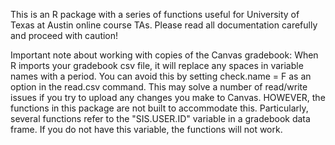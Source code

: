This is an R package with a series of functions useful for University of Texas
at Austin online course TAs. Please read all documentation carefully and proceed with caution!

Important note about working with copies of the Canvas gradebook:
When R imports your gradebook csv file, it will replace any spaces in variable names with a period. You can avoid this by setting check.name = F as an option in the read.csv command. This may solve a number of read/write issues if you try to upload any changes you make to Canvas. HOWEVER, the functions in this package are not built to accommodate this. Particularly, several functions refer to the "SIS.USER.ID" variable in a gradebook data frame. If you do not have this variable, the functions will not work. 
